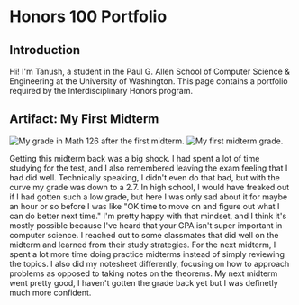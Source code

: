 # Honors 100 Portfolio

## Introduction

Hi! I'm Tanush, a student in the Paul G. Allen School of Computer Science & Engineering at the University of Washington. This page contains a portfolio required by the Interdisciplinary Honors program.

## Artifact: My First Midterm

![My grade in Math 126 after the first midterm.](/honors-portfolio/img/math126grade.png)
![My first midterm grade.](/honors-portfolio//img/midterm1grade.png)

Getting this midterm back was a big shock. I had spent a lot of time studying for the test, and I also remembered leaving the exam feeling that I had did well. Technically speaking, I didn't even do that bad, but with the curve my grade was down to a 2.7. In high school, I would have freaked out if I had gotten such a low grade, but here I was only sad about it for maybe an hour or so before I was like "OK time to move on and figure out what I can do better next time." I'm pretty happy with that mindset, and I think it's mostly possible because I've heard that your GPA isn't super important in computer science. I reached out to some classmates that did well on the midterm and learned from their study strategies. For the next midterm, I spent a lot more time doing practice midterms instead of simply reviewing the topics. I also did my notesheet differently, focusing on how to approach problems as opposed to taking notes on the theorems. My next midterm went pretty good, I haven't gotten the grade back yet but I was definetly much more confident.